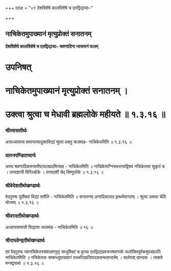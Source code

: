 +++
title = "०९ देशविशेषे कालविशेषे च एतद्विद्यायाः-"

+++


## नाचिकेतमुपाख्यानं मृत्युप्रोक्तं सनातनम्

**देशविशेषे कालविशेषे च एतद्विद्यायाः- श्रवणादिना जायमानं फलम्**

# **उपनिषत्**

# **नाचिकेतमुपाख्यानं मृत्युप्रोक्तं सनातनम् ।**

# **उक्त्वा श्रुत्वा च मेधावी ब्रह्मलोके महीयते ॥ १.३.१६ ॥**

### **श्रीव्यासतीर्थः**

अत्राध्यायस्य समाप्तत्वादुक्तविद्यां श्रुत्वा वक्तुः फलमाह- नाचिकेतमिति ॥ १.३.१६ ॥

### **वामनपण्डिताचार्यः**

अस्य श्रवणादिकमप्यभीष्टफलप्रदमित्याह - नाचिकेतमिति ॥ नाचिकेताग्निस्थभगवद्विषयं नचिकेतसा सुकृतं च । तत्त्वज्ञानी विरिञ्चोके ।
तत्त्वदर्शी चेंद् विष्णुलोके ॥ १.३.१६ ॥

### **श्रीवेदेशतीर्थखण्डार्थः**

वेदपुरुषः पूर्वोक्तां विद्यां स्तौति - नाचिकेतमिति ॥ सनातनम् अनादिकालत इत्थमेवागतम् । श्रुत्वा उक्त्वा चेति योज्यम् ॥ १.३.१६ ॥

### **श्रीवरदतीर्थखण्डार्थः**

अध्यायसमाप्तौ विद्यायाः फलमाह - नाचिकेतमिति ॥ १६ ॥

### **श्रीराघवेन्द्रतीर्थखण्डार्थः**

एवं वेदपुरुषः यमनचिकेतस्संवादमनूद्य साधुशिक्षां च कृत्वा एतद्विद्याप्रवचनश्रवणयोः फलोक्तिपूर्वकमुपसंहरति नाचिकेतमिति ॥ नचिकेतसः सम्बन्ध्युपाख्यानं तच्चरितप्रतिपादकग्रन्थसन्दर्भम् । सलोपश् छान्दसः । व्यक्तो मन्त्रद्वयार्थः ॥ १.३.१६ ॥

